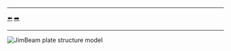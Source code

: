 ***
[⬅️](../README.md "Go up one directory level")
[➡️](../002/README.md "Next example")
***

![JimBeam plate structure model](JimBeam_model.png "JimBeam plate structure model")

